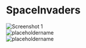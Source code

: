 # SpaceInvaders

![Screenshot 1](file_directoryname)</br>
![placeholdername](file_directoryname)</br>
![placeholdername](file_directoryname)<br>
